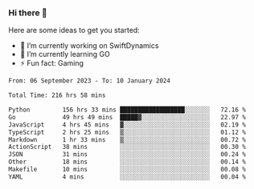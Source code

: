 ### Hi there 👋

Here are some ideas to get you started:

- 🔭 I’m currently working on SwiftDynamics
- 🌱 I’m currently learning GO
-  ⚡ Fun fact: Gaming
  
  <!--
- 👯 I’m looking to collaborate on ...
- 🤔 I’m looking for help with ...
- 💬 Ask me about ...
- 📫 How to reach me: ...
- 😄 Pronouns: ...
-->

<!--START_SECTION:waka-->

```txt
From: 06 September 2023 - To: 10 January 2024

Total Time: 216 hrs 58 mins

Python         156 hrs 33 mins ██████████████████░░░░░░░   72.16 %
Go             49 hrs 49 mins  █████▓░░░░░░░░░░░░░░░░░░░   22.97 %
JavaScript     4 hrs 45 mins   ▓░░░░░░░░░░░░░░░░░░░░░░░░   02.19 %
TypeScript     2 hrs 25 mins   ▒░░░░░░░░░░░░░░░░░░░░░░░░   01.12 %
Markdown       1 hr 33 mins    ▒░░░░░░░░░░░░░░░░░░░░░░░░   00.72 %
ActionScript   38 mins         ░░░░░░░░░░░░░░░░░░░░░░░░░   00.30 %
JSON           31 mins         ░░░░░░░░░░░░░░░░░░░░░░░░░   00.24 %
Other          18 mins         ░░░░░░░░░░░░░░░░░░░░░░░░░   00.14 %
Makefile       10 mins         ░░░░░░░░░░░░░░░░░░░░░░░░░   00.08 %
YAML           4 mins          ░░░░░░░░░░░░░░░░░░░░░░░░░   00.04 %
```

<!--END_SECTION:waka-->
